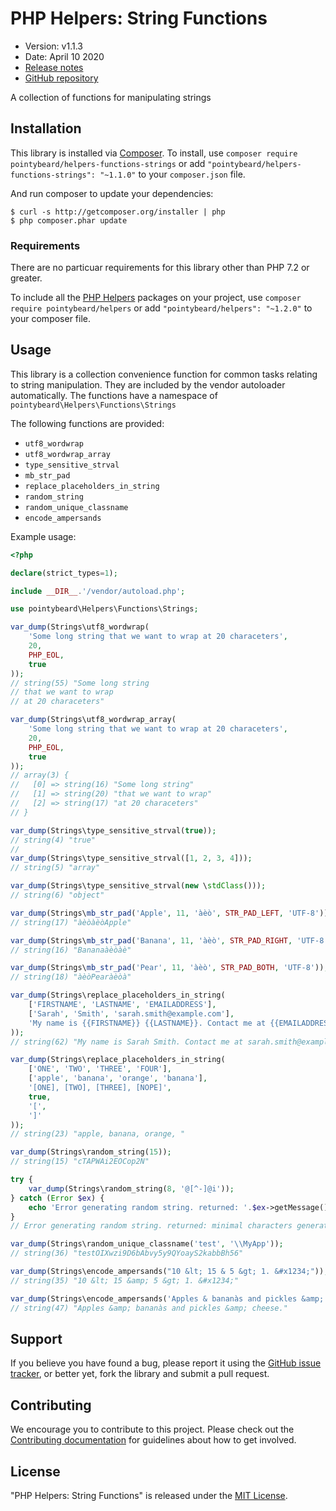 # PHP Helpers: String Functions

-   Version: v1.1.3
-   Date: April 10 2020
-   [Release notes](https://github.com/pointybeard/helpers-functions-strings/blob/master/CHANGELOG.md)
-   [GitHub repository](https://github.com/pointybeard/helpers-functions-strings)

A collection of functions for manipulating strings

## Installation

This library is installed via [Composer](http://getcomposer.org/). To install, use `composer require pointybeard/helpers-functions-strings` or add `"pointybeard/helpers-functions-strings": "~1.1.0"` to your `composer.json` file.

And run composer to update your dependencies:

    $ curl -s http://getcomposer.org/installer | php
    $ php composer.phar update

### Requirements

There are no particuar requirements for this library other than PHP 7.2 or greater.

To include all the [PHP Helpers](https://github.com/pointybeard/helpers) packages on your project, use `composer require pointybeard/helpers` or add `"pointybeard/helpers": "~1.2.0"` to your composer file.

## Usage

This library is a collection convenience function for common tasks relating to string manipulation. They are included by the vendor autoloader automatically. The functions have a namespace of `pointybeard\Helpers\Functions\Strings`

The following functions are provided:

-   `utf8_wordwrap`
-   `utf8_wordwrap_array`
-   `type_sensitive_strval`
-   `mb_str_pad`
-   `replace_placeholders_in_string`
-   `random_string`
-   `random_unique_classname`
-   `encode_ampersands`

Example usage:

```php
<?php

declare(strict_types=1);

include __DIR__.'/vendor/autoload.php';

use pointybeard\Helpers\Functions\Strings;

var_dump(Strings\utf8_wordwrap(
    'Some long string that we want to wrap at 20 characeters',
    20,
    PHP_EOL,
    true
));
// string(55) "Some long string
// that we want to wrap
// at 20 characeters"

var_dump(Strings\utf8_wordwrap_array(
    'Some long string that we want to wrap at 20 characeters',
    20,
    PHP_EOL,
    true
));
// array(3) {
//   [0] => string(16) "Some long string"
//   [1] => string(20) "that we want to wrap"
//   [2] => string(17) "at 20 characeters"
// }

var_dump(Strings\type_sensitive_strval(true));
// string(4) "true"
//
var_dump(Strings\type_sensitive_strval([1, 2, 3, 4]));
// string(5) "array"

var_dump(Strings\type_sensitive_strval(new \stdClass()));
// string(6) "object"

var_dump(Strings\mb_str_pad('Apple', 11, 'àèò', STR_PAD_LEFT, 'UTF-8'));
// string(17) "àèòàèòApple"

var_dump(Strings\mb_str_pad('Banana', 11, 'àèò', STR_PAD_RIGHT, 'UTF-8'));
// string(16) "Bananaàèòàè"

var_dump(Strings\mb_str_pad('Pear', 11, 'àèò', STR_PAD_BOTH, 'UTF-8'));
// string(18) "àèòPearàèòà"

var_dump(Strings\replace_placeholders_in_string(
    ['FIRSTNAME', 'LASTNAME', 'EMAILADDRESS'],
    ['Sarah', 'Smith', 'sarah.smith@example.com'],
    'My name is {{FIRSTNAME}} {{LASTNAME}}. Contact me at {{EMAILADDRESS}}.'
));
// string(62) "My name is Sarah Smith. Contact me at sarah.smith@example.com."

var_dump(Strings\replace_placeholders_in_string(
    ['ONE', 'TWO', 'THREE', 'FOUR'],
    ['apple', 'banana', 'orange', 'banana'],
    '[ONE], [TWO], [THREE], [NOPE]',
    true,
    '[',
    ']'
));
// string(23) "apple, banana, orange, "

var_dump(Strings\random_string(15));
// string(15) "cTAPWAi2EOCop2N"

try {
    var_dump(Strings\random_string(8, '@[^-]@i'));
} catch (Error $ex) {
    echo 'Error generating random string. returned: '.$ex->getMessage().PHP_EOL;
}
// Error generating random string. returned: minimal characters generated. filter '@[^-]@i' might be too restrictive

var_dump(Strings\random_unique_classname('test', '\\MyApp'));
// string(36) "testOIXwzi9D6bAbvy5y9QYoayS2kabbBh56"

var_dump(Strings\encode_ampersands("10 &lt; 15 & 5 &gt; 1. &#x1234;"));
// string(35) "10 &lt; 15 &amp; 5 &gt; 1. &#x1234;"

var_dump(Strings\encode_ampersands('Apples & bananàs and pickles &amp; cheese.'));
// string(47) "Apples &amp; bananàs and pickles &amp; cheese."
```

## Support

If you believe you have found a bug, please report it using the [GitHub issue tracker](https://github.com/pointybeard/helpers-functions-strings/issues),
or better yet, fork the library and submit a pull request.

## Contributing

We encourage you to contribute to this project. Please check out the [Contributing documentation](https://github.com/pointybeard/helpers-functions-strings/blob/master/CONTRIBUTING.md) for guidelines about how to get involved.

## License

"PHP Helpers: String Functions" is released under the [MIT License](http://www.opensource.org/licenses/MIT).

